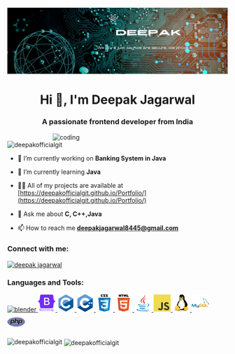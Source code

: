 ![logo](https://github.com/DeepakOfficialGit/DeepakOfficialGit/blob/main/Orange%20Modern%20Technology%20LinkedIn%20Banner.jpg)

<h1 align="center">Hi 👋, I'm Deepak Jagarwal</h1>
<h3 align="center">A passionate frontend developer from India</h3>

<img align="right" alt="coding" width="400px" src="https://imgs.search.brave.com/qnUYpZW_wJMQDLA4X9MetoLm36RZBJKxN4VwoBv33gI/rs:fit:860:0:0:0/g:ce/aHR0cHM6Ly9naWZk/Yi5jb20vaW1hZ2Vz/L2hpZ2gvY29kaW5n/LWdpcmwtYW5pbWF0/aW9uLWZlN3Q0Z2Vq/dXJtdG9mOHYuZ2lm.gif">

<p align="left"> <img src="https://komarev.com/ghpvc/?username=deepakofficialgit&label=Profile%20views&color=0e75b6&style=flat" alt="deepakofficialgit" /> </p>

- 🔭 I’m currently working on **Banking System in Java**

- 🌱 I’m currently learning **Java**

- 👨‍💻 All of my projects are available at [https://deepakofficialgit.github.io/Portfolio/](https://deepakofficialgit.github.io/Portfolio/)

- 💬 Ask me about **C, C++,Java**

- 📫 How to reach me **deepakjagarwal8445@gmail.com**

<h3 align="left">Connect with me:</h3>
<p align="left">
<a href="https://linkedin.com/in/deepak jagarwal" target="blank"><img align="center" src="https://raw.githubusercontent.com/rahuldkjain/github-profile-readme-generator/master/src/images/icons/Social/linked-in-alt.svg" alt="deepak jagarwal" height="30" width="40" /></a>
</p>

<h3 align="left">Languages and Tools:</h3>
<p align="left"> <a href="https://www.blender.org/" target="_blank" rel="noreferrer"> <img src="https://download.blender.org/branding/community/blender_community_badge_white.svg" alt="blender" width="40" height="40"/> </a> <a href="https://getbootstrap.com" target="_blank" rel="noreferrer"> <img src="https://raw.githubusercontent.com/devicons/devicon/master/icons/bootstrap/bootstrap-plain-wordmark.svg" alt="bootstrap" width="40" height="40"/> </a> <a href="https://www.cprogramming.com/" target="_blank" rel="noreferrer"> <img src="https://raw.githubusercontent.com/devicons/devicon/master/icons/c/c-original.svg" alt="c" width="40" height="40"/> </a> <a href="https://www.w3schools.com/cpp/" target="_blank" rel="noreferrer"> <img src="https://raw.githubusercontent.com/devicons/devicon/master/icons/cplusplus/cplusplus-original.svg" alt="cplusplus" width="40" height="40"/> </a> <a href="https://www.w3schools.com/css/" target="_blank" rel="noreferrer"> <img src="https://raw.githubusercontent.com/devicons/devicon/master/icons/css3/css3-original-wordmark.svg" alt="css3" width="40" height="40"/> </a> <a href="https://www.w3.org/html/" target="_blank" rel="noreferrer"> <img src="https://raw.githubusercontent.com/devicons/devicon/master/icons/html5/html5-original-wordmark.svg" alt="html5" width="40" height="40"/> </a> <a href="https://www.java.com" target="_blank" rel="noreferrer"> <img src="https://raw.githubusercontent.com/devicons/devicon/master/icons/java/java-original.svg" alt="java" width="40" height="40"/> </a> <a href="https://developer.mozilla.org/en-US/docs/Web/JavaScript" target="_blank" rel="noreferrer"> <img src="https://raw.githubusercontent.com/devicons/devicon/master/icons/javascript/javascript-original.svg" alt="javascript" width="40" height="40"/> </a> <a href="https://www.linux.org/" target="_blank" rel="noreferrer"> <img src="https://raw.githubusercontent.com/devicons/devicon/master/icons/linux/linux-original.svg" alt="linux" width="40" height="40"/> </a> <a href="https://www.mysql.com/" target="_blank" rel="noreferrer"> <img src="https://raw.githubusercontent.com/devicons/devicon/master/icons/mysql/mysql-original-wordmark.svg" alt="mysql" width="40" height="40"/> </a> <a href="https://www.php.net" target="_blank" rel="noreferrer"> <img src="https://raw.githubusercontent.com/devicons/devicon/master/icons/php/php-original.svg" alt="php" width="40" height="40"/> </a> </p>

<p><img align="left" src="https://github-readme-stats.vercel.app/api/top-langs?username=deepakofficialgit&show_icons=true&locale=en&layout=compact" alt="deepakofficialgit" /></p>

<p>&nbsp;<img align="center" src="https://github-readme-stats.vercel.app/api?username=deepakofficialgit&show_icons=true&locale=en" alt="deepakofficialgit" /></p>
